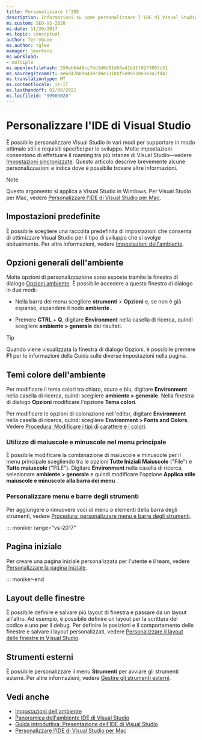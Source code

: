 ```yaml
---
title: Personalizzare l'IDE
description: Informazioni su come personalizzare l'IDE di Visual Studio in modi che meglio supportano il proprio stile di sviluppo e i requisiti.
ms.custom: SEO-VS-2020
ms.date: 11/20/2017
ms.topic: conceptual
author: TerryGLee
ms.author: tglee
manager: jmartens
ms.workload:
- multiple
ms.openlocfilehash: 550ab6449cc74d3d0d81d60a41b11f0273003c51
ms.sourcegitcommit: ae6d47b09a439cd0e13180f5e89510e3e347fd47
ms.translationtype: MT
ms.contentlocale: it-IT
ms.lasthandoff: 02/08/2021
ms.locfileid: "99909020"
---
```

# <a name="personalize-the-visual-studio-ide"></a>Personalizzare l'IDE di Visual Studio

È possibile personalizzare Visual Studio in vari modi per supportare in modo ottimale stili e requisiti specifici per lo sviluppo. Molte impostazioni consentono di effettuare il roaming tra più istanze di Visual Studio&mdash;vedere [Impostazioni sincronizzate](../ide/synchronized-settings-in-visual-studio.md). Questo articolo descrive brevemente alcune personalizzazioni e indica dove è possibile trovare altre informazioni.

> [!NOTE]
> Questo argomento si applica a Visual Studio in Windows. Per Visual Studio per Mac, vedere [Personalizzare l'IDE di Visual Studio per Mac](/visualstudio/mac/customizing-the-ide).

## <a name="default-settings"></a>Impostazioni predefinite

È possibile scegliere una raccolta predefinita di impostazioni che consenta di ottimizzare Visual Studio per il tipo di sviluppo che si svolge abitualmente. Per altre informazioni, vedere [Impostazioni dell'ambiente](environment-settings.md).

## <a name="general-environment-options"></a>Opzioni generali dell'ambiente

Molte opzioni di personalizzazione sono esposte tramite la finestra di dialogo [Opzioni ambiente](../ide/reference/general-environment-options-dialog-box.md). È possibile accedere a questa finestra di dialogo in due modi:

- Nella barra dei menu scegliere **strumenti**  >  **Opzioni** e, se non è già espanso, espandere il nodo **ambiente** .

- Premere **CTRL** + **Q**, digitare **Environment** nella casella di ricerca, quindi scegliere **ambiente > generale** dai risultati.

> [!TIP]
> Quando viene visualizzata la finestra di dialogo Opzioni, è possibile premere **F1** per le informazioni della Guida sulle diverse impostazioni nella pagina.

## <a name="environment-color-themes"></a>Temi colore dell'ambiente

Per modificare il tema colori tra chiaro, scuro e blu, digitare **Environment** nella casella di ricerca, quindi scegliere **ambiente > generale**. Nella finestra di dialogo **Opzioni** modificare l'opzione **Tema colori**.

Per modificare le opzioni di colorazione nell'editor, digitare **Environment** nella casella di ricerca, quindi scegliere **Environment > Fonts and Colors**. Vedere [Procedura: Modificare i tipi di carattere e i colori](../ide/how-to-change-fonts-and-colors-in-visual-studio.md).

### <a name="main-menu-casing"></a>Utilizzo di maiuscole e minuscole nel menu principale

È possibile modificare la combinazione di maiuscole e minuscole per il menu principale scegliendo tra le opzioni **Tutte Iniziali Maiuscole** ("File") e **Tutto maiuscole** ("FILE"). Digitare **Environment** nella casella di ricerca, selezionare **ambiente > generale** e quindi modificare l'opzione **Applica stile maiuscole e minuscole alla barra dei menu** .

### <a name="customize-menus-and-toolbars"></a>Personalizzare menu e barre degli strumenti

Per aggiungere o rimuovere voci di menu o elementi della barra degli strumenti, vedere [Procedura: personalizzare menu e barre degli strumenti](../ide/how-to-customize-menus-and-toolbars-in-visual-studio.md).

::: moniker range="vs-2017"

## <a name="start-page"></a>Pagina iniziale

Per creare una pagina iniziale personalizzata per l'utente e il team, vedere [Personalizzare la pagina iniziale](../ide/customizing-the-start-page-for-visual-studio.md).

::: moniker-end

## <a name="window-layouts"></a>Layout delle finestre

È possibile definire e salvare più layout di finestra e passare da un layout all'altro. Ad esempio, è possibile definire un layout per la scrittura del codice e uno per il debug. Per definire le posizioni e il comportamento delle finestre e salvare i layout personalizzati, vedere [Personalizzare il layout delle finestre in Visual Studio](../ide/customizing-window-layouts-in-visual-studio.md).

## <a name="external-tools"></a>Strumenti esterni

È possibile personalizzare il menu **Strumenti** per avviare gli strumenti esterni. Per altre informazioni, vedere [Gestire gli strumenti esterni](../ide/managing-external-tools.md).

## <a name="see-also"></a>Vedi anche

- [Impostazioni dell'ambiente](environment-settings.md)
- [Panoramica dell'ambiente IDE di Visual Studio](../get-started/visual-studio-ide.md)
- [Guida introduttiva: Presentazione dell'IDE di Visual Studio](../ide/quickstart-ide-orientation.md)
- [Personalizzare l'IDE di Visual Studio per Mac](/visualstudio/mac/customizing-the-ide)
